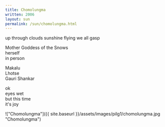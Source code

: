 ```yaml
---
title: Chomolungma
written: 2006
layout: sun
permalink: /sun/chomolungma.html
---
```


<div class="poem">
up through clouds  
sunshine flying  
we all gasp
 
Mother Goddess of the Snows  
herself  
in person
 
Makalu  
Lhotse  
Gauri Shankar
 
ok  
eyes wet  
but this time  
it's joy
</div>

!["Chomolungma"]({{ site.baseurl }}/assets/images/pilg1/chomolungma.jpg "Chomolungma")
